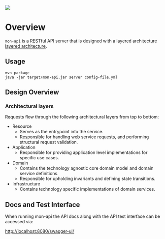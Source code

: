 <img src="http://images4.fanpop.com/image/photos/20400000/Rainbow-Dash-my-little-pony-friendship-is-magic-20416585-555-375.jpg"/>

# Overview

`mon-api` is a RESTful API server that is designed with a layered architecture [layered architecture](http://en.wikipedia.org/wiki/Multilayered_architecture).

## Usage

```
mvn package
java -jar target/mon-api.jar server config-file.yml
```

## Design Overview

### Architectural layers

Requests flow through the following architectural layers from top to bottom:

* Resource
  * Serves as the entrypoint into the service. 
  * Responsible for handling web service requests, and performing structural request validation.
* Application
  * Responsible for providing application level implementations for specific use cases.
* Domain
  * Contains the technology agnostic core domain model and domain service definitions.
  * Responsible for upholding invariants and defining state transitions.
* Infrastructure
  * Contains technology specific implementations of domain services.
  
## Docs and Test Interface

When running mon-api the API docs along with the API test interface can be accessed via:

[http://localhost:8080/swagger-ui/](http://localhost:8080/swagger-ui/)